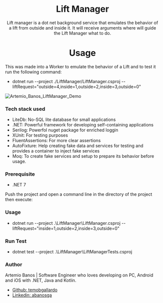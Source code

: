 <h1 align="center">Lift Manager</h1>

<p align="center">
  Lift manager is a dot net background service that emulates the behavior of a lift from outside and inside it. It will receive arguments where will guide the Lift Manager what to do.
</p>

<h1 align="center">Usage</h1>

This was made into a Worker to emulate the behavior of a Lift and to test it run the following command:
- dotnet run --project ./LiftManager/LiftManager.csproj --liftRequest="outside=4,inside=1,outside=2,inside=3,outside=0" 

![Artemio_Banos_LiftManager_Demo](https://github.com/user-attachments/assets/e62b0fde-0d09-461c-b2be-8916721f8160)


### Tech stack used
- LiteDb: No-SQL lite database for small applications
- .NET: Powerful framework for developing self-containing applications 
- Serilog: Powerfol nuget package for enriched loggin
- XUnit: For testing purposes
- FluentAssertions: For more clear assertions
- AutoFixture: Help creating fake data and services for testing and provides a container to inject fake services
- Moq: To create fake services and setup to prepare its behavior before usage.

### Prerequisite
- .NET 7
  
Push the project and open a command line in the directory of the project then execute: 

### Usage
- dotnet run --project .\LiftManager\LiftManager.csproj --liftRequest="inside=1,outside=2,inside=3,outside=0"  

### Run Test
- dotnet test --project .\LiftManager\LiftManagerTests.csproj  

### Author
Artemio Banos | Software Engineer who loves developing on PC, Android and iOS with .NET, Java and Kotlin.
-  [Github: temobgallardo](https://github.com/temobgallardo/) 
-  [Linkedin: abanosga](https://www.linkedin.com/in/abanosga/)

<br/>  
